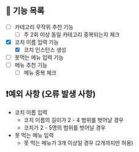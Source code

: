 ## 🔧 기능 목록

- [ ] 카테고리 무작위 추천 기능
  - [ ] 주 2회 이상 동일 카테고리 중복되는지 체크
- [x] 코치 이름 입력 기능
  - [x] 코치 인스턴스 생성
- [ ] 못먹는 메뉴 입력 기능
- [ ] 메뉴 추천 기능
  - [ ] 메뉴 중복 체크

## ❗예외 사항 (오류 발생 사항)

- 코치 이름 입력
  - 코치 이름의 길이가 2 - 4 범위를 벗어날 경우
  - 코치가 2 - 5명의 범위를 벗어날 경우
- 못 먹는 메뉴 입력
  - 못 먹는 메뉴가 3개 이상일 경우 (2개까지만 허용)
